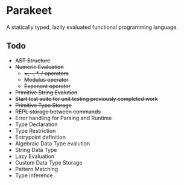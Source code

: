 # Parakeet

A statically typed, lazily evaluated functional programming language.

## Todo
* ~~AST Structure~~
* ~~Numeric Evaluation~~
    * ~~+, -, *, / operators~~
    * ~~Modulus operator~~
    * ~~Exponent operator~~
* ~~Primitive String Evalution~~
* ~~Start test suite for unit testing previously completed work~~
* ~~Primitive Type Storage~~
* ~~REPL storage between commands~~
* Error handling for Parsing and Runtime
* Type Declaration
* Type Restriction
* Entrypoint definition
* Algebraic Data Type evalution
* String Data Type
* Lazy Evaluation
* Custom Data Type Storage
* Pattern Matching
* Type Inference
